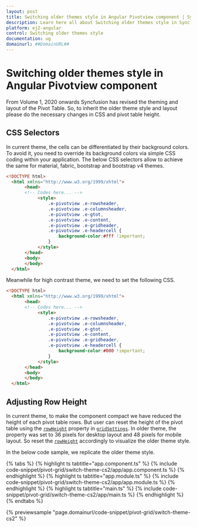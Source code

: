 ```yaml
---
layout: post
title: Switching older themes style in Angular Pivotview component | Syncfusion
description: Learn here all about Switching older themes style in Syncfusion Angular Pivotview component of Syncfusion Essential JS 2 and more.
platform: ej2-angular
control: Switching older themes style 
documentation: ug
domainurl: ##DomainURL##
---
```


<!-- markdownlint-disable MD009 -->

# Switching older themes style in Angular Pivotview component

From Volume 1, 2020 onwards Syncfusion has revised the theming and layout of the Pivot Table. So, to inherit the older theme style and layout please do the necessary changes in CSS and pivot table height.

## CSS Selectors

In current theme, the cells can be differentiated by their background colors. To avoid it, you need to override its background colors via simple CSS coding within your application. The below CSS selectors allow to achieve the same for material, fabric, bootstrap and bootstrap v4 themes.

```html
<!DOCTYPE html>
  <html xmlns="http://www.w3.org/1999/xhtml">
       <head>       
       <!-- Codes here... -->
            <style>
                .e-pivotview .e-rowsheader, 
                .e-pivotview .e-columnsheader,
                .e-pivotview .e-gtot,
                .e-pivotview .e-content,
                .e-pivotview .e-gridheader,
                .e-pivotview .e-headercell {
                    background-color:#fff !important;
                }
            </style>
       </head>
       <body>
       </body>
  </html>

```

Meanwhile for high contrast theme, we need to set the following CSS.

```html
<!DOCTYPE html>
  <html xmlns="http://www.w3.org/1999/xhtml">
       <head>       
       <!-- Codes here... -->
            <style>
                .e-pivotview .e-rowsheader, 
                .e-pivotview .e-columnsheader,
                .e-pivotview .e-gtot,
                .e-pivotview .e-content,
                .e-pivotview .e-gridheader,
                .e-pivotview .e-headercell {
                    background-color:#000 !important;
                }
            </style>
       </head>
       <body>
       </body>
  </html>

```

## Adjusting Row Height

In current theme, to make the component compact we have reduced the height of each pivot table rows. But user can reset the height of the pivot table using the [`rowHeight`](https://ej2.syncfusion.com/angular/documentation/api/pivotview/gridSettings/#rowheight) property in [`gridSettings`](https://ej2.syncfusion.com/angular/documentation/api/pivotview/gridSettings/). In older theme, the property was set to 36 pixels for desktop layout and 48 pixels for mobile layout. So reset the [`rowHeight`](https://ej2.syncfusion.com/angular/documentation/api/pivotview/gridSettings/#rowheight) accordingly to visualize the older theme style.

In the below code sample, we replicate the older theme style.

{% tabs %}
{% highlight ts tabtitle="app.component.ts" %}
{% include code-snippet/pivot-grid/switch-theme-cs2/app/app.component.ts %}
{% endhighlight %}
{% highlight ts tabtitle="app.module.ts" %}
{% include code-snippet/pivot-grid/switch-theme-cs2/app/app.module.ts %}
{% endhighlight %}
{% highlight ts tabtitle="main.ts" %}
{% include code-snippet/pivot-grid/switch-theme-cs2/app/main.ts %}
{% endhighlight %}
{% endtabs %}
  
{% previewsample "page.domainurl/code-snippet/pivot-grid/switch-theme-cs2" %}
